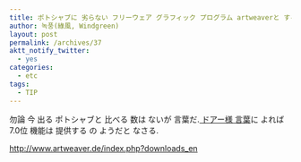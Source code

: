 ```yaml
---
title: ポトシャブに 劣らない フリーウェア グラフィック プログラム artweaverと する
author: 녹풍(綠風, Windgreen)
layout: post
permalink: /archives/37
aktt_notify_twitter:
  - yes
categories:
  - etc
tags:
  - TIP
---
```

勿論 今 出る ポトシャブと 比べる 数は ないが 言葉だ.<a target="_blank" href="http://my.offree.net/post/182388968/artweaver" class="broken_link"> ドアー様 言葉</a>に よれば 7.0位 機能は 提供する の ようだと なさる.

<a target="_blank" href="http://www.artweaver.de/index.php?downloads_en">http://www.artweaver.de/index.php?downloads_en</a>
